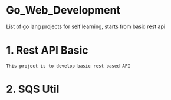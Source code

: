 # Go_Web_Development
List of go lang projects for self learning, starts from basic rest api 

# 1. Rest API Basic
    This project is to develop basic rest based API

# 2. SQS Util